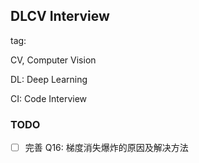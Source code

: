 ## DLCV Interview

tag:

CV, Computer Vision

DL: Deep Learning

CI: Code Interview



### TODO

- [ ] 完善 Q16: 梯度消失爆炸的原因及解决方法

